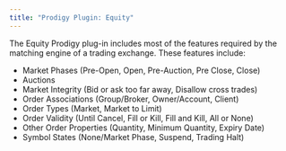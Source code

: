 ```yaml
---
title: "Prodigy Plugin: Equity"
---
```


The Equity Prodigy plug-in includes most of the features required by the matching engine of a trading exchange.  These features include:

* Market Phases (Pre-Open, Open, Pre-Auction, Pre Close, Close)
* Auctions
* Market Integrity (Bid or ask too far away, Disallow cross trades)
* Order Associations (Group/Broker, Owner/Account, Client)
* Order Types (Market, Market to Limit)
* Order Validity (Until Cancel, Fill or Kill, Fill and Kill, All or None)
* Other Order Properties (Quantity, Minimum Quantity, Expiry Date)
* Symbol States (None/Market Phase, Suspend, Trading Halt)

